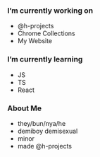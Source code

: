 ### I’m currently working on
- @h-projects
- Chrome Collections
- My Website

### I’m currently learning 
- JS
- TS
- React


### About Me
- they/bun/nya/he
- demiboy demisexual
- minor 
- made @h-projects
